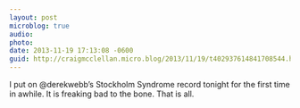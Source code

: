 ```yaml
---
layout: post
microblog: true
audio: 
photo: 
date: 2013-11-19 17:13:08 -0600
guid: http://craigmcclellan.micro.blog/2013/11/19/t402937614841708544.html
---
```

I put on @derekwebb’s Stockholm Syndrome record tonight for the first time in awhile. It is freaking bad to the bone. That is all.
